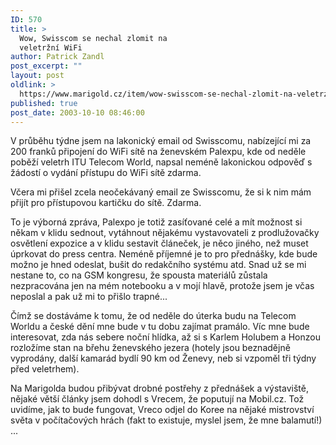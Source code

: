 ```yaml
---
ID: 570
title: >
  Wow, Swisscom se nechal zlomit na
  veletržní WiFi
author: Patrick Zandl
post_excerpt: ""
layout: post
oldlink: >
  https://www.marigold.cz/item/wow-swisscom-se-nechal-zlomit-na-veletrzni-wifi
published: true
post_date: 2003-10-10 08:46:00
---
```

<p>
V průběhu týdne jsem na lakonický email od Swisscomu, nabízející mi za 200 franků připojení do WiFi sítě na ženevském Palexpu, kde od neděle poběží veletrh ITU Telecom World, napsal neméně lakonickou odpověď s žádostí o vydání přístupu do WiFi sítě zdarma. </p>

<p>
Včera mi přišel zcela neočekávaný email ze Swisscomu, že si k nim mám přijít pro přístupovou kartičku do sítě. Zdarma. </p>

<p>
To je výborná zpráva, Palexpo je totiž zasíťované celé a mít možnost si někam v klidu sednout, vytáhnout nějakému vystavovateli z prodlužovačky osvětlení expozice a v klidu sestavit článeček, je něco jiného, než muset úprkovat do press centra. Neméně příjemné je to pro přednášky, kde bude možno je hned odeslat, bušit do redakčního systému atd. Snad už se mi nestane to, co na GSM kongresu, že spousta materiálů zůstala nezpracována jen na mém notebooku a v mojí hlavě, protože jsem je včas neposlal a pak už mi to přišlo trapné...</p>

<p>
Čímž se dostáváme k tomu, že od neděle do úterka budu na Telecom Worldu a české dění mne bude v tu dobu zajímat pramálo. Víc mne bude interesovat, zda nás sebere noční hlídka, až si s Karlem Holubem a Honzou rozložíme stan na břehu ženevského jezera (hotely jsou beznadějně vyprodány, další kamarád bydlí 90 km od Ženevy, neb si vzpoměl tři týdny před veletrhem). </p>

<p>
Na Marigolda budou přibývat drobné postřehy z přednášek a výstaviště, nějaké větší články jsem dohodl s Vrecem, že poputují na Mobil.cz. Tož uvidíme, jak to bude fungovat, Vreco odjel do Koree na nějaké mistrovství světa v počítačových hrách (fakt to existuje, myslel jsem, že mne balamutí!) ...</p>
